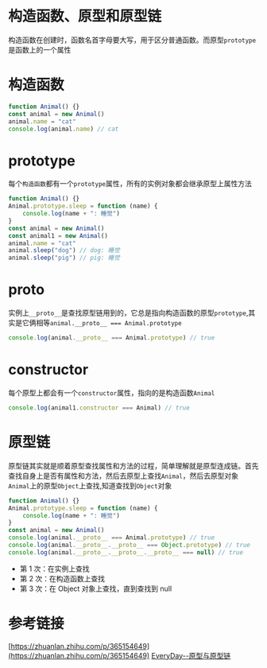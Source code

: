 # 构造函数、原型和原型链

构造函数在创建时，函数名首字母要大写，用于区分普通函数。而原型`prototype`是函数上的一个属性

# 构造函数

```javascript
function Animal() {}
const animal = new Animal()
animal.name = "cat"
console.log(animal.name) // cat
```

# prototype

每个`构造函数`都有一个`prototype`属性，所有的实例对象都会继承原型上属性方法

```javascript
function Animal() {}
Animal.prototype.sleep = function (name) {
	console.log(name + ": 睡觉")
}
const animal = new Animal()
const animal1 = new Animal()
animal.name = "cat"
animal.sleep("dog") // dog: 睡觉
animal.sleep("pig") // pig: 睡觉
```

# **proto**

实例上`__proto__`是查找原型链用到的，它总是指向构造函数的原型`prototype`,其实是它俩相等`animal.__proto__ === Animal.prototype`

```javascript
console.log(animal.__proto__ === Animal.prototype) // true
```

# constructor

每个原型上都会有一个`constructor`属性，指向的是构造函数`Animal`

```javascript
console.log(animal1.constructor === Animal) // true
```

# 原型链

原型链其实就是顺着原型查找属性和方法的过程，简单理解就是原型连成链。首先查找自身上是否有属性和方法，然后去原型上查找`Animal`，然后去原型对象`Animal`上的原型`Object`上查找,知道查找到`Object`对象

```javascript
function Animal() {}
Animal.prototype.sleep = function (name) {
	console.log(name + ": 睡觉")
}
const animal = new Animal()
console.log(animal.__proto__ === Animal.prototype) // true
console.log(animal.__proto__.__proto__ === Object.prototype) // true
console.log(animal.__proto__.__proto__.__proto__ === null) // true
```

- 第 1 次：在实例上查找
- 第 2 次：在构造函数上查找
- 第 3 次：在 Object 对象上查找，直到查找到 null

# 参考链接

[https://zhuanlan.zhihu.com/p/365154649](https://zhuanlan.zhihu.com/p/365154649)
[EveryDay--原型与原型链](https://github.com/WindrunnerMax/EveryDay/blob/master/JavaScript/%E5%8E%9F%E5%9E%8B%E4%B8%8E%E5%8E%9F%E5%9E%8B%E9%93%BE.md)
